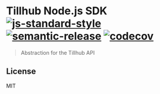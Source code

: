 # Tillhub Node.js SDK [![js-standard-style](https://img.shields.io/badge/code%20style-standard-brightgreen.svg)](http://standardjs.com) [![semantic-release](https://img.shields.io/badge/%20%20%F0%9F%93%A6%F0%9F%9A%80-semantic--release-e10079.svg)](https://github.com/semantic-release/semantic-release) [![codecov](https://codecov.io/gh/tillhub/tillhub-sdk-node/branch/master/graph/badge.svg)](https://codecov.io/gh/tillhub/tillhub-sdk-node)


> Abstraction for the Tillhub API

## License

MIT
